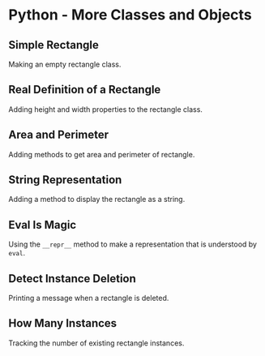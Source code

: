 # Python - More Classes and Objects

## Simple Rectangle
Making an empty rectangle class.

## Real Definition of a Rectangle
Adding height and width properties to the rectangle class.

## Area and Perimeter
Adding methods to get area and perimeter of rectangle.

## String Representation
Adding a method to display the rectangle as a string.

## Eval Is Magic
Using the `__repr__` method to make a representation that is understood by `eval`.

## Detect Instance Deletion
Printing a message when a rectangle is deleted.

## How Many Instances
Tracking the number of existing rectangle instances.
